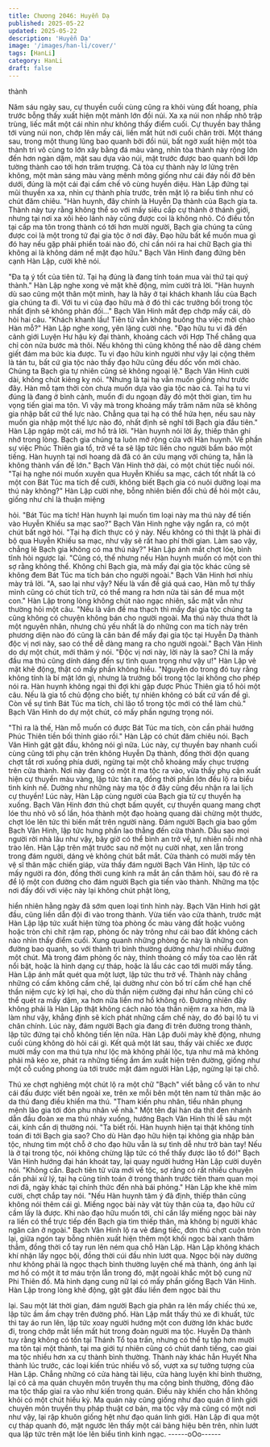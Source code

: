 ```yaml
---
title: Chương 2046: Huyễn Dạ
published: 2025-05-22
updated: 2025-05-22
description: 'Huyễn Dạ'
image: '/images/han-li/cover/'
tags: [HanLi]
category: HanLi
draft: false
---
```


thành

Năm sáu ngày sau, cự thuyền cuối cùng cũng ra khỏi vùng đất
hoang, phía trước bỗng thấy xuất hiện một mảnh lớn đồi núi.
Xa xa núi non nhấp nhô trập trùng, liếc mắt một cái nhìn như
không thấy điểm cuối.
Cự thuyền bay thẳng tới vùng núi non, chớp lên mấy cái, liền mất
hút nới cuối chân trời.
Một tháng sau, trong một thung lũng bao quanh bởi đồi núi, bất
ngờ xuất hiện một tòa thành trì vô cùng to lớn xây bằng đá màu
vàng, nhìn tòa thành này rộng lớn đến hơn ngàn dặm, mặt sau
dựa vào núi, mặt trước được bao quanh bởi lớp tường thành cao
tới hơn trăm trượng.
Cả tòa cự thành này lơ lửng trên không, một màn sáng màu vàng
mênh mông giống như cái đáy nồi đỡ bên dưới, đúng là một cái
đại cấm chế vô cùng huyền diệu.
Hàn Lập đứng tại mũi thuyền xa xa, nhìn cự thành phía trước,
trên mặt lộ ra biểu tình như có chút đăm chiêu.
"Hàn huynh, đây chính là Huyễn Dạ thành của Bạch gia ta. Thành
này tuy rằng không thể so với mấy siêu cấp cự thành ở thánh giới,
nhưng tại nơi xa xôi hẻo lánh này cũng được coi là không nhỏ. Có
điều tồn tại cấp ma tôn trong thành có tới hơn mười người, Bạch
gia chúng ta cũng được coi là một trong tứ đại gia tộc ở nơi đây.
Đạo hữu bất kể muốn mua gì đó hay nếu gặp phải phiền toái nào
đó, chỉ cần nói ra hai chữ Bạch gia thì không ai là không dám nể
mặt đạo hữu." Bạch Vân Hinh đang đứng bên cạnh Hàn Lập,
cười khẽ nói.

"Đa tạ ý tốt của tiên tử. Tại hạ đúng là đang tính toán mua vài thứ
tại quý thành." Hàn Lập nghe xong vẻ mặt khẽ động, mỉm cười trả
lời.
"Hàn huynh dù sao cũng một thân một mình, hay là hãy ở tại
khách khanh lầu của Bạch gia chúng ta đi. Với tu vi của đạo hữu
mà ở đó thì các trưởng bối trong tộc nhất định sẽ không phản
đối..." Bạch Vân Hinh mắt đẹp chớp mấy cái, dò hỏi hai câu.
"Khách khanh lầu! Tiên tử vẫn không buông tha việc mời chào
Hàn mỗ?" Hàn Lập nghe xong, yên lặng cười nhẹ.
"Đạo hữu tu vi đã đến cảnh giới Luyện Hư hậu kỳ đại thành,
khoảng cách với Hợp Thể chẳng qua chỉ còn nửa bước mà thôi.
Nếu không thì cũng không thể nào dễ dàng chém giết đám ma
bức kia được. Tu vi đạo hữu kinh người như vậy lại cộng thêm là
tán tu, bất cứ gia tộc nào thấy đạo hữu cũng đều dốc vốn mời
chào. Chúng ta Bạch gia tự nhiên cũng sẽ không ngoại lệ." Bạch
Vân Hinh cười dài, không chút kiêng kỵ nói.
"Nhưng là tại hạ vẫn muốn giống như trước đây. Hàn mỗ tạm thời
còn chưa muốn dựa vào gia tộc nào cả. Tại hạ tu vi đúng là đang
ở bình cảnh, muốn đi du ngoạn đây đó một thời gian, tìm hu vọng
tiến giai ma tôn. Vì vậy mà trong khoảng mấy trăm năm nữa sẽ
không gia nhập bất cứ thế lực nào. Chẳng qua tại hạ có thể hứa
hẹn, nếu sau này muốn gia nhập một thế lực nào đó, nhất định sẽ
nghĩ tới Bạch gia đầu tiên." Hàn Lập ngáp một cái, mơ hồ trả lời.
"Hàn huynh nói lời ấy, thiếp thân ghi nhớ trong lòng. Bạch gia
chúng ta luôn mở rộng cửa với Hàn huynh. Về phần sự việc Phúc
Thiên gia tổ, trở về ta sẽ lập tức liền cho người bẩm báo một
tiếng. Hàn huynh tại nơi hoang dã đã có ân cứu mạng với chúng
ta, hẳn là không thành vấn đề lớn." Bạch Vân Hinh thở dài, có một
chút tiếc nuối nói.
"Tại hạ nghe nói muốn xuyên qua Huyễn Khiếu sa mạc, cách tốt
nhất là có một con Bát Túc ma tích để cưỡi, không biết Bạch gia
có nuôi dưỡng loại ma thú này không?" Hàn Lập cười nhẹ, bỗng
nhiên biến đổi chủ đề hỏi một câu, giống như chỉ là thuận miệng

hỏi.
"Bát Túc ma tích! Hàn huynh lại muốn tìm loại này ma thú này để
tiến vào Huyễn Khiếu sa mạc sao?" Bạch Vân Hinh nghe vậy
ngẩn ra, có một chút bất ngờ hỏi.
"Tại hạ đích thực có ý này. Nếu không có thì thật là phải đi bộ qua
Huyễn Khiếu sa mạc, như vậy sẽ rất hao phí thời gian. Làm sao
vậy, chẳng lẽ Bạch gia không có ma thú này?" Hàn Lập ánh mắt
chợt lóe, bình tĩnh hỏi ngược lại.
"Cũng có, thế nhưng nếu Hàn huynh muốn có một con thì sợ rằng
không thể. Không chỉ Bạch gia, mà mấy đại gia tộc khác cũng sẽ
không đem Bát Túc ma tích bán cho người ngoài." Bạch Vân Hinh
hơi nhíu mày trả lời.
"A, sao lại như vậy? Nếu là vấn đề giá quá cao, Hàn mỗ tự thấy
mình cũng có chút tích trữ, có thể mang ra hơn nửa tài sản để
mua một con." Hàn Lập trong lòng không chút nào ngạc nhiên,
sắc mặt vẫn như thường hỏi một câu.
"Nếu là vấn đề ma thạch thì mấy đại gia tộc chúng ta cũng không
có chuyện không bán cho người ngoài. Ma thú này thưa thớt là
một nguyên nhân, nhưng chủ yếu nhất là do những con ma tích
này trên phương diện nào đó cũng là căn bản để mấy đại gia tộc
tại Huyễn Dạ thành độc vị nơi này, sao có thể dễ dàng mang ra
cho người ngoài." Bạch Vân Hinh do dự một chút, mới thâm ý nói.
"Độc vị nơi này, lời này là sao? Chỉ là mấy đầu ma thú cũng dính
dáng đến sự tình quan trọng như vậy ư!" Hàn Lập vẻ mặt khẽ
động, thật có mấy phần không hiểu.
"Nguyên do trong đó tuy rằng không tính là bí mật lớn gì, nhưng là
trưởng bối trong tộc lại không cho phép nói ra. Hàn huynh không
ngại thì đợi khi gặp được Phúc Thiên gia tổ hỏi một câu. Nếu là
gia tổ chủ động cho biết, tự nhiên không có bất cứ vấn đề gì. Còn
về sự tình Bát Túc ma tích, chỉ lão tổ trong tộc mới có thể làm
chủ." Bạch Vân Hinh do dự một chút, có mấy phần ngưng trọng
nói.

"Thì ra là thế, Hàn mỗ muốn có được Bát Túc ma tích, còn cần
phải hướng Phúc Thiên tiền bối thỉnh giáo rồi." Hàn Lập có chút
đăm chiêu nói.
Bạch Vân Hinh gật gật đầu, không nói gì nữa.
Lúc này, cự thuyền bay nhanh cuối cùng cũng tới phụ cận trên
không Huyễn Dạ thành, đồng thời độn quang chợt tắt rơi xuống
phía dưới, ngừng tại một chỗ khoảng mấy chục trượng trên cửa
thành.
Nơi này đang có một ít ma tộc ra vào, vừa thấy phụ cận xuất hiện
cự thuyền màu vàng, lập tức tản ra, đồng thời phần lớn đều lộ ra
biểu tình kính nể.
Dường như những này ma tộc ở đây cũng đều nhận ra lai lịch cự
thuyền!
Lúc này, Hàn Lập cùng người của Bạch gia từ cự thuyền hạ
xuống.
Bạch Vân Hinh đơn thủ chợt bấm quyết, cự thuyền quang mang
chợt lóe thu nhỏ vô số lần, hóa thành một đạo hoàng quang dài
chừng một thước, chợt lóe lên tức thì biến mất trên người nàng.
Đám người Bạch gia bao gồm Bạch Vân Hinh, lập tức hưng phấn
lao thẳng đến cửa thành.
Dẫu sao mọi người rời nhà lâu như vậy, bây giờ có thể bình an
trở về, tự nhiên nỗi nhớ nhà trào lên.
Hàn Lập trên mặt trước sau nở một nụ cười nhạt, xen lẫn trong
trong đám người, dáng vẻ không chút bắt mắt.
Cửa thành có mười mấy tên vệ sĩ thân mặc chiến giáp, vừa thấy
đám người Bạch Vân Hinh, lập tức có mấy người ra đón, đồng
thời cung kính ra mắt ân cần thăm hỏi, sau đó rẽ ra để lộ một con
đường cho đám người Bạch gia tiến vào thành.
Những ma tộc nơi đấy đối với việc này lại không chút phật lòng,

hiển nhiên hằng ngày đã sớm quen loại tình hình này.
Bạch Vân Hinh hơi gật đầu, cũng liền dẫn đội đi vào trong thành.
Vừa tiến vào cửa thành, trước mặt Hàn Lập lập tức xuất hiện
từng tòa phòng ốc màu vàng đất hoặc vuông hoặc tròn chi chít
rậm rạp, phòng ốc này trông như cái bao đất không cách nào nhìn
thấy điểm cuối.
Xung quanh những phòng ốc này là những con đường bao
quanh, so với thành trì bình thường dường như hơi nhiều đường
một chút.
Mà trong đám phòng ốc này, thỉnh thoảng có mấy tòa cao lên rất
nổi bật, hoặc là hình dạng cự tháp, hoặc là lầu các cao tới mười
mấy tầng.
Hàn Lập ánh mắt quét qua một lượt, lập tức thu trở về.
Thành này chẳng những có cấm không cấm chế, lại dường như
còn bố trí cấm chế hạn chế thần niệm cực kỳ lợi hại, cho dù thần
niệm cường đại như hắn cũng chỉ có thể quét ra mấy dặm, xa
hơn nữa liền mơ hồ không rõ.
Đương nhiên đây không phải là Hàn Lập thật không cách nào tỏa
thần niệm ra xa hơn, mà là làm như vậy, khẳng định sẽ kích phát
những cấm chế này, do đó bại lộ tu vi chân chính.
Lúc này, đám người Bạch gia đang đi trên đường trong thành, lập
tức đứng tại chỗ không tiến lên nữa.
Hàn Lập đuôi mày khẽ động, nhưng cuối cùng không dò hỏi cái
gì.
Kết quả một lát sau, thấy vài chiếc xe được mười mấy con ma thú
tựa như lộc mà không phải lộc, tựa như mã mà không phải mã
kéo xe, phát ra những tiếng ầm ầm xuất hiện trên đường, giống
như một cỗ cuồng phong ùa tới trước mặt đám người Hàn Lập,
ngừng lại tại chỗ.

Thú xe chợt nghiêng một chút lộ ra một chữ "Bạch" viết bằng cổ
văn to như cái đấu được viết bên ngoài xe, trên xe mỗi bên một
tên nam tử thân mặc áo da thú đang điều khiển ma thú.
"Tham kiến phu nhân, tiểu nhân phụng mệnh lão gia tới đón phu
nhân về nhà." Một tên đại hán da thịt đen nhánh dẫn đầu đoàn xe
ma thú nhảy xuống, hướng Bạch Vân Hinh thi lễ sâu một cái, kính
cẩn dị thường nói.
"Ta biết rồi. Hàn huynh hiện tại thật không tính toán đi tới Bạch gia
sao? Cho dù Hàn đạo hữu hiện tại không gia nhập bản tộc, nhưng
tìm một chỗ ở cho đạo hữu vẫn là sự tình dễ như trở bàn tay! Nếu
là ở tại trong tộc, nói không chừng lập tức có thể thấy được lão tổ
đó!" Bạch Vân Hinh hướng đại hán khoát tay, lại quay người
hướng Hàn Lập cười duyên nói.
"Không cần. Bạch tiên tử vừa mới về tộc, sợ rằng có rất nhiều
chuyện cần phải xử lý, tại hạ cũng tính toán ở trong thành trước
tiên tham quan mọi nơi đã, ngày khác tại chính thức đến nhà bái
phỏng." Hàn Lập khe khẽ mỉm cười, chợt chắp tay nói.
"Nếu Hàn huynh tâm ý đã định, thiếp thân cũng không nói thêm
cái gì. Miếng ngọc bài này vật tùy thân của ta, đạo hữu cứ cầm
lấy là được. Khi nào đạo hữu muốn tới, chỉ cần lấy miếng ngọc bài
này ra liền có thể trực tiếp đến Bạch gia tìm thiếp thân, mà không
bị người khác ngăn cản ở ngoài."
Bạch Vân Hinh lộ ra vẻ đáng tiếc, đơn thủ chợt cuộn tròn lại, giữa
ngón tay bỗng nhiên xuất hiện thêm một khối ngọc bài xanh thăm
thẳm, đồng thời cổ tay run lên ném qua chỗ Hàn Lập.
Hàn Lập không khách khí nhận lấy ngọc bội, đồng thời cúi đầu
nhìn lướt qua.
Ngọc bội này dường như không phải là ngọc thạch bình thường
luyện chế mà thành, óng ánh lại mơ hồ có một ít tơ máu trộn lẫn
trong đó, mặt ngoài khắc một bộ cung nữ Phi Thiên đồ. Mà hình
dạng cung nữ lại có mấy phần giống Bạch Vân Hinh.
Hàn Lập trong lòng khẽ động, gật gật đầu liền đem ngọc bài thu

lại.
Sau một lát thời gian, đám người Bạch gia phân ra lên mấy chiếc
thú xe, lập tức ầm ầm chạy trên đường phố.
Hàn Lập mắt thấy thú xe đi khuất, tức thì tay áo run lên, lập tức
xoay người hướng một con đường lớn khác bước đi, trong chớp
mắt liền mất hút trong đoàn người ma tộc.
Huyễn Dạ thành tuy rằng không có tồn tại Thánh Tổ tọa trấn,
nhưng có thể tụ tập hơn mười ma tôn tại một thành, tại ma giới tự
nhiên cũng có chút danh tiếng, cao giai ma tộc nhiều hơn xa cự
thành bình thường.
Thành này khác hẳn Huyết Nha thành lúc trước, các loại kiến trúc
nhiều vô số, vượt xa sự tưởng tượng của Hàn Lập.
Chẳng những có cửa hàng tài liệu, cửa hàng luyện khí bình
thường, lại có cả ma quán chuyên môn truyền thụ ma công bình
thường, đông đảo ma tộc thấp giai ra vào như kiến trong quán.
Điều này khiến cho hắn không khỏi có một chút hiếu kỳ.
Ma quán này cũng giống như đạo quán ở linh giới chuyên môn
truyền thụ pháp thuật cơ bản, ma tộc vậy mà cũng có một nơi như
vậy, lại rập khuôn giống hệt như đạo quán linh giới.
Hàn Lập đi qua một cự tháp quanh đó, mặt ngước lên thấy một
cái bảng hiệu bên trên, nhìn lướt qua lập tức trên mặt lóe lên biểu
tình kinh ngạc.
------oOo------
